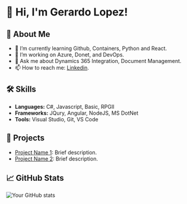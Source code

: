 
# 👋 Hi, I'm Gerardo Lopez!

## 🚀 About Me
- 🌱 I’m currently learning Github, Containers, Python and React.
- 💼 I’m working on Azure, Donet, and DevOps.
- 💬 Ask me about Dynamics 365 Integration, Document Management.
- 📫 How to reach me: [Linkedin](https://www.linkedin.com/in/gerardo-lopez-2951109/).

## 🛠️ Skills
- **Languages:** C#, Javascript, Basic, RPGII
- **Frameworks:** JQury, Angular, NodeJS, MS DotNet
- **Tools:** Visual Studio, Git, VS Code

## 🌟 Projects
- [Project Name 1](link-to-project): Brief description.
- [Project Name 2](link-to-project): Brief description.

## 📈 GitHub Stats
![Your GitHub stats](https://github-readme-stats.vercel.app/api?username=gerardo001&show_icons=true&theme=radical)
